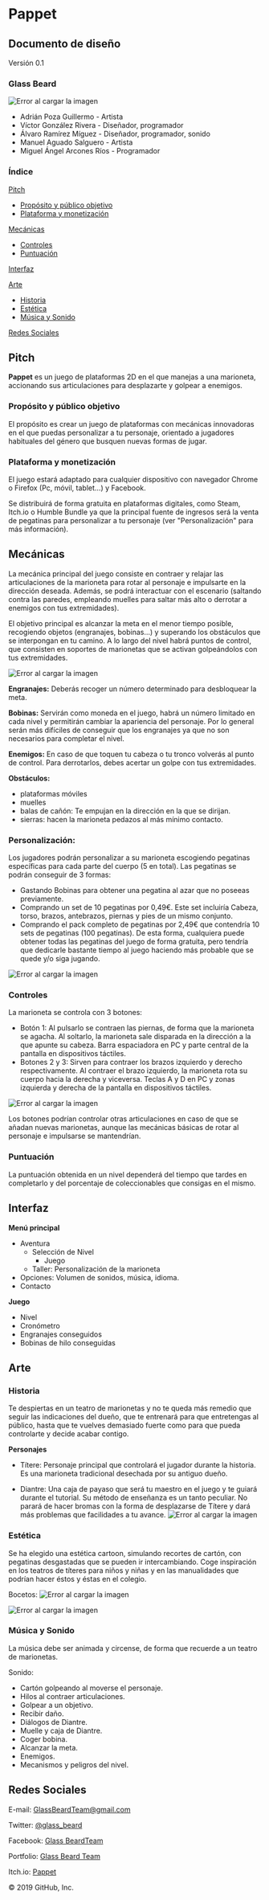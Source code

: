 # Pappet

## Documento de diseño
Versión 0.1

### Glass Beard

![Error al cargar la imagen](https://github.com/GlassBeardTeam/Puppet/blob/master/GDD%20Images/Logo(200x200).png)
- Adrián Poza Guillermo - Artista 
- Víctor González Rivera - Diseñador, programador
- Álvaro Ramírez Míguez - Diseñador, programador, sonido
- Manuel Aguado Salguero - Artista
- Miguel Ángel Arcones Ríos - Programador 

### Índice
[Pitch](https://github.com/GlassBeardTeam/Puppet#pitch)
  * [Propósito y público objetivo](https://github.com/GlassBeardTeam/Puppet#prop%C3%B3sito-y-p%C3%BAblico-objetivo)
  * [Plataforma y monetización](https://github.com/GlassBeardTeam/Puppet#plataforma-y-monetizaci%C3%B3n)
  
[Mecánicas](https://github.com/GlassBeardTeam/Puppet#mec%C3%A1nicas)
  * [Controles](https://github.com/GlassBeardTeam/Puppet#controles)
  * [Puntuación](https://github.com/GlassBeardTeam/Puppet#puntuaci%C3%B3n)

[Interfaz](https://github.com/GlassBeardTeam/Puppet#interfaz)

[Arte](https://github.com/GlassBeardTeam/Puppet#arte)
  * [Historia](https://github.com/GlassBeardTeam/Puppet#historia)
  * [Estética](https://github.com/GlassBeardTeam/Puppet#est%C3%A9tica)
  * [Música y Sonido](https://github.com/GlassBeardTeam/Puppet#m%C3%BAsica-y-sonido)
  
[Redes Sociales](https://github.com/GlassBeardTeam/Puppet#redes-sociales)

## Pitch
__Pappet__ es un juego de plataformas 2D en el que manejas a una marioneta, accionando sus articulaciones para desplazarte y golpear a enemigos. 
### Propósito y público objetivo
El propósito es crear un juego de plataformas con mecánicas innovadoras en el que puedas personalizar a tu personaje, orientado a jugadores habituales del género que busquen nuevas formas de jugar. 
### Plataforma y monetización
El juego estará adaptado para cualquier dispositivo con navegador Chrome o Firefox (Pc, móvil, tablet...) y Facebook.

Se distribuirá de forma gratuita en plataformas digitales, como Steam, Itch.io o Humble Bundle ya que la principal fuente de ingresos será la venta de pegatinas para personalizar a tu personaje (ver "Personalización" para más información).

## Mecánicas
La mecánica principal del juego consiste en contraer y relajar las articulaciones de la marioneta para rotar al personaje e impulsarte en la dirección deseada. Además, se podrá  interactuar con el escenario (saltando contra las paredes, empleando muelles para saltar más alto o derrotar a enemigos con tus extremidades).

El objetivo principal es alcanzar la meta en el menor tiempo posible, recogiendo objetos (engranajes, bobinas...) y superando los obstáculos que se interpongan en tu camino. A lo largo del nivel habrá puntos de control, que consisten en soportes de marionetas que se activan golpeándolos con tus extremidades.

![Error al cargar la imagen](https://github.com/GlassBeardTeam/Puppet/blob/master/GDD%20Images/Bocetos%20Marionetas2.png)

__Engranajes:__ Deberás recoger un número determinado para desbloquear la meta.

__Bobinas:__ Servirán como moneda en el juego, habrá un número limitado en cada nivel y permitirán cambiar la apariencia del personaje. Por lo general serán más difíciles de conseguir que los engranajes ya que no son necesarios para completar el nivel.

__Enemigos:__ En caso de que toquen tu cabeza o tu tronco volverás al punto de control. Para derrotarlos, debes acertar un golpe con tus extremidades.

__Obstáculos:__ 
* plataformas móviles
* muelles
* balas de cañón: Te empujan en la dirección en la que se dirijan.
* sierras: hacen la marioneta pedazos al más mínimo contacto.

### Personalización: 
Los jugadores podrán personalizar a su marioneta escogiendo pegatinas específicas para cada parte del cuerpo (5 en total).
Las pegatinas se podrán conseguir de 3 formas:
* Gastando Bobinas para obtener una pegatina al azar que no poseeas previamente.
* Comprando un set de 10 pegatinas por 0,49€. Este set incluiría Cabeza, torso, brazos, antebrazos, piernas y pies de un mismo conjunto.
* Comprando el pack completo de pegatinas por 2,49€ que contendría 10 sets de pegatinas (100 pegatinas).
De esta forma, cualquiera puede obtener todas las pegatinas del juego de forma gratuita, pero tendría que dedicarle bastante tiempo al juego haciendo más probable que se quede y/o siga jugando.

![Error al cargar la imagen](https://github.com/GlassBeardTeam/Puppet/blob/master/GDD%20Images/Personalizar.png)

### Controles
La marioneta se controla con 3 botones:

* Botón 1: Al pulsarlo se contraen las piernas, de forma que la marioneta se agacha. Al soltarlo, la marioneta sale disparada en la dirección a la que apunte su cabeza. Barra espaciadora en PC y parte central de la pantalla en dispositivos táctiles.
* Botones 2 y 3: Sirven para contraer los brazos izquierdo y derecho respectivamente. Al contraer el brazo izquierdo, la marioneta rota su cuerpo hacia la derecha y viceversa. Teclas A y D en PC y zonas izquierda y derecha de la pantalla en dispositivos táctiles.

![Error al cargar la imagen](https://github.com/GlassBeardTeam/Puppet/blob/master/GDD%20Images/Bocetos%20Marionetas3.png)

Los botones podrían controlar otras articulaciones en caso de que se añadan nuevas marionetas, aunque las mecánicas básicas de rotar al personaje e impulsarse se mantendrían.

### Puntuación
La puntuación obtenida en un nivel dependerá del tiempo que tardes en completarlo y del porcentaje de coleccionables que consigas en el mismo.

## Interfaz
__Menú principal__
* Aventura
  * Selección de Nivel
    * Juego
  * Taller: Personalización de la marioneta
* Opciones: Volumen de sonidos, música, idioma.
* Contacto

__Juego__
* Nivel
* Cronómetro
* Engranajes conseguidos
* Bobinas de hilo conseguidas


## Arte
### Historia
Te despiertas en un teatro de marionetas y no te queda más remedio que seguir las indicaciones del dueño, que te entrenará para que entretengas al público, hasta que te vuelves demasiado fuerte como para que pueda controlarte y decide acabar contigo.

__Personajes__
- Títere: Personaje principal que controlará el jugador durante la historia. Es una marioneta tradicional desechada por su antiguo dueño.

- Diantre: Una caja de payaso que será tu maestro en el juego y te guiará durante el tutorial. Su método de enseñanza es un tanto peculiar. No parará de hacer bromas con la forma de desplazarse de Títere y dará más problemas que facilidades a tu avance.
![Error al cargar la imagen](https://github.com/GlassBeardTeam/Puppet/blob/master/GDD%20Images/Bocetos%20Puppet%20Master.png)


### Estética
Se ha elegido una estética cartoon, simulando recortes de cartón, con pegatinas desgastadas que se pueden ir intercambiando. Coge inspiración en los teatros de títeres para niños y niñas y en las manualidades que podrían hacer éstos y éstas en el colegio.

Bocetos:
![Error al cargar la imagen](https://github.com/GlassBeardTeam/Puppet/blob/master/GDD%20Images/Bocetos%20Marionetas.png)

![Error al cargar la imagen](https://github.com/GlassBeardTeam/Puppet/blob/master/GDD%20Images/puppet1.png)


### Música y Sonido
La música debe ser animada y circense, de forma que recuerde a un teatro de marionetas.

Sonido: 
- Cartón golpeando al moverse el personaje.
- Hilos al contraer articulaciones.
- Golpear a un objetivo.
- Recibir daño.
- Diálogos de Diantre.
- Muelle y caja de Diantre.
- Coger bobina.
- Alcanzar la meta.
- Enemigos.
- Mecanismos y peligros del nivel.


## Redes Sociales
E-mail: GlassBeardTeam@gmail.com

Twitter: [@glass_beard](https://twitter.com/glass_beard)

Facebook: [Glass BeardTeam](https://www.facebook.com/glass.beardteam.7)

Portfolio: [Glass Beard Team](https://glassbeardteam.github.io/Portfolio/)

Itch.io: [Pappet](https://glassbeard.itch.io/)


© 2019 GitHub, Inc.


